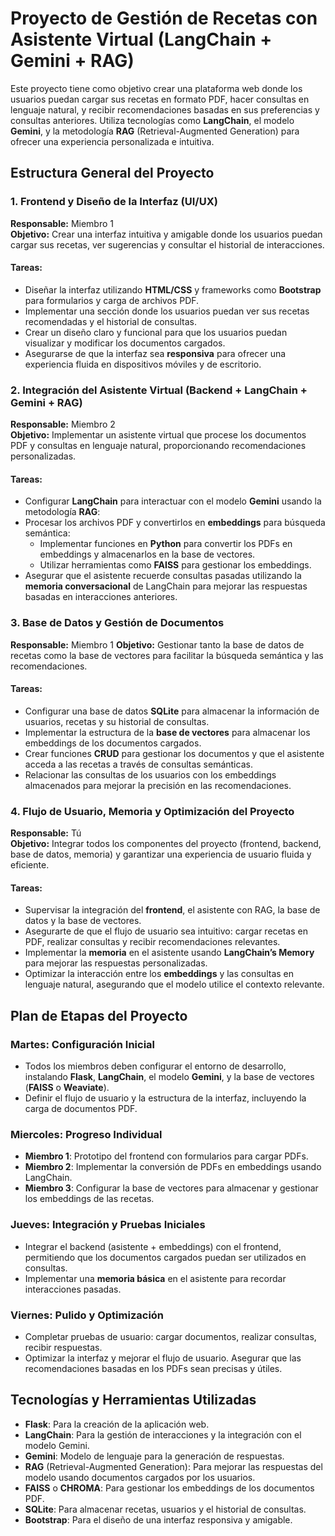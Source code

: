 # Proyecto de Gestión de Recetas con Asistente Virtual (LangChain + Gemini + RAG)

Este proyecto tiene como objetivo crear una plataforma web donde los usuarios puedan cargar sus recetas en formato PDF, hacer consultas en lenguaje natural, y recibir recomendaciones basadas en sus preferencias y consultas anteriores. Utiliza tecnologías como **LangChain**, el modelo **Gemini**, y la metodología **RAG** (Retrieval-Augmented Generation) para ofrecer una experiencia personalizada e intuitiva.

## Estructura General del Proyecto

### 1. Frontend y Diseño de la Interfaz (UI/UX)
**Responsable:** Miembro 1  
**Objetivo:** Crear una interfaz intuitiva y amigable donde los usuarios puedan cargar sus recetas, ver sugerencias y consultar el historial de interacciones.

#### Tareas:
- Diseñar la interfaz utilizando **HTML/CSS** y frameworks como **Bootstrap** para formularios y carga de archivos PDF.
- Implementar una sección donde los usuarios puedan ver sus recetas recomendadas y el historial de consultas.
- Crear un diseño claro y funcional para que los usuarios puedan visualizar y modificar los documentos cargados.
- Asegurarse de que la interfaz sea **responsiva** para ofrecer una experiencia fluida en dispositivos móviles y de escritorio.

### 2. Integración del Asistente Virtual (Backend + LangChain + Gemini + RAG)
**Responsable:** Miembro 2  
**Objetivo:** Implementar un asistente virtual que procese los documentos PDF y consultas en lenguaje natural, proporcionando recomendaciones personalizadas.

#### Tareas:
- Configurar **LangChain** para interactuar con el modelo **Gemini** usando la metodología **RAG**:
- Procesar los archivos PDF y convertirlos en **embeddings** para búsqueda semántica:
  - Implementar funciones en **Python** para convertir los PDFs en embeddings y almacenarlos en la base de vectores.
  - Utilizar herramientas como **FAISS** para gestionar los embeddings.
- Asegurar que el asistente recuerde consultas pasadas utilizando la **memoria conversacional** de LangChain para mejorar las respuestas basadas en interacciones anteriores.

### 3. Base de Datos y Gestión de Documentos
**Responsable:** Miembro 1
**Objetivo:** Gestionar tanto la base de datos de recetas como la base de vectores para facilitar la búsqueda semántica y las recomendaciones.

#### Tareas:
- Configurar una base de datos **SQLite** para almacenar la información de usuarios, recetas y su historial de consultas.
- Implementar la estructura de la **base de vectores** para almacenar los embeddings de los documentos cargados.
- Crear funciones **CRUD** para gestionar los documentos y que el asistente acceda a las recetas a través de consultas semánticas.
- Relacionar las consultas de los usuarios con los embeddings almacenados para mejorar la precisión en las recomendaciones.

### 4. Flujo de Usuario, Memoria y Optimización del Proyecto
**Responsable:** Tú  
**Objetivo:** Integrar todos los componentes del proyecto (frontend, backend, base de datos, memoria) y garantizar una experiencia de usuario fluida y eficiente.

#### Tareas:
- Supervisar la integración del **frontend**, el asistente con RAG, la base de datos y la base de vectores.
- Asegurarte de que el flujo de usuario sea intuitivo: cargar recetas en PDF, realizar consultas y recibir recomendaciones relevantes.
- Implementar la **memoria** en el asistente usando **LangChain’s Memory** para mejorar las respuestas personalizadas.
- Optimizar la interacción entre los **embeddings** y las consultas en lenguaje natural, asegurando que el modelo utilice el contexto relevante.

## Plan de Etapas del Proyecto

### Martes: Configuración Inicial
- Todos los miembros deben configurar el entorno de desarrollo, instalando **Flask**, **LangChain**, el modelo **Gemini**, y la base de vectores (**FAISS** o **Weaviate**).
- Definir el flujo de usuario y la estructura de la interfaz, incluyendo la carga de documentos PDF.

### Miercoles: Progreso Individual
- **Miembro 1**: Prototipo del frontend con formularios para cargar PDFs.
- **Miembro 2**: Implementar la conversión de PDFs en embeddings usando LangChain.
- **Miembro 3**: Configurar la base de vectores para almacenar y gestionar los embeddings de las recetas.

### Jueves: Integración y Pruebas Iniciales
- Integrar el backend (asistente + embeddings) con el frontend, permitiendo que los documentos cargados puedan ser utilizados en consultas.
- Implementar una **memoria básica** en el asistente para recordar interacciones pasadas.

### Viernes: Pulido y Optimización
- Completar pruebas de usuario: cargar documentos, realizar consultas, recibir respuestas.
- Optimizar la interfaz y mejorar el flujo de usuario. Asegurar que las recomendaciones basadas en los PDFs sean precisas y útiles.

## Tecnologías y Herramientas Utilizadas
- **Flask**: Para la creación de la aplicación web.
- **LangChain**: Para la gestión de interacciones y la integración con el modelo Gemini.
- **Gemini**: Modelo de lenguaje para la generación de respuestas.
- **RAG** (Retrieval-Augmented Generation): Para mejorar las respuestas del modelo usando documentos cargados por los usuarios.
- **FAISS** o **CHROMA**: Para gestionar los embeddings de los documentos PDF.
- **SQLite**: Para almacenar recetas, usuarios y el historial de consultas.
- **Bootstrap**: Para el diseño de una interfaz responsiva y amigable.
